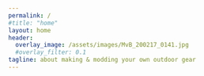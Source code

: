 ```yaml
---
permalink: /
#title: "home"
layout: home
header:
  overlay_image: /assets/images/MvB_200217_0141.jpg
  #overlay_filter: 0.1
tagline: about making & modding your own outdoor gear
---
```

